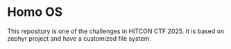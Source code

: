 # Homo OS

This repository is one of the challenges in HITCON CTF 2025.
It is based on zephyr project and have a customized file system.
